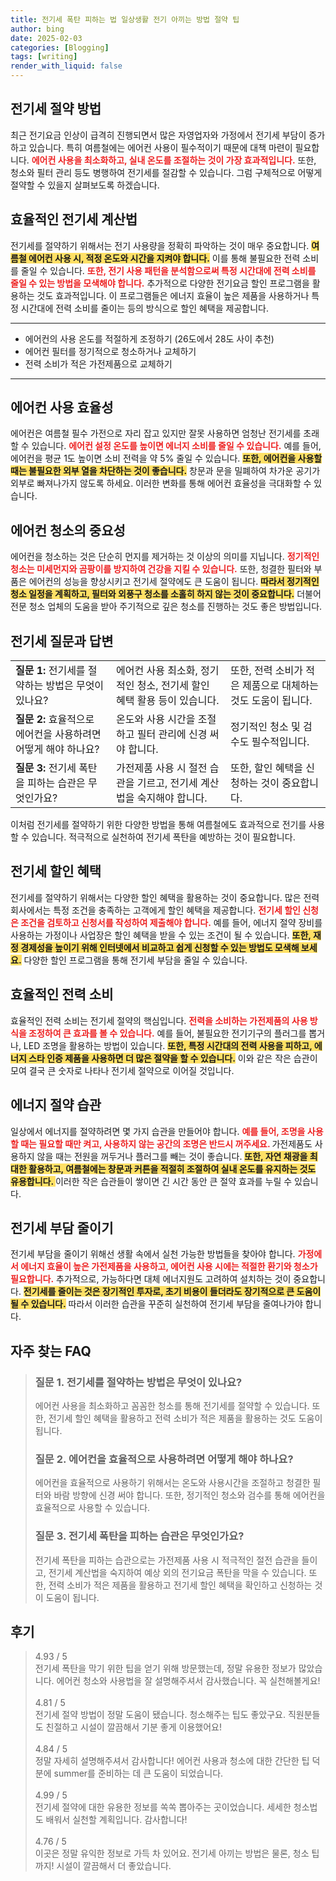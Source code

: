 ```yaml
---
title: 전기세 폭탄 피하는 법 일상생활 전기 아끼는 방법 절약 팁
author: bing
date: 2025-02-03
categories: [Blogging]
tags: [writing]
render_with_liquid: false
---
```



<h2 id='전기세_절약_방법'>전기세 절약 방법</h2>

<p>최근 전기요금 인상이 급격히 진행되면서 많은 자영업자와 가정에서 전기세 부담이 증가하고 있습니다. 특히 여름철에는 에어컨 사용이 필수적이기 때문에 대책 마련이 필요합니다. <b><span style="color: #ee2323;">에어컨 사용을 최소화하고, 실내 온도를 조절하는 것이 가장 효과적입니다.</span></b> 또한, 청소와 필터 관리 등도 병행하여 전기세를 절감할 수 있습니다. 그럼 구체적으로 어떻게 절약할 수 있을지 살펴보도록 하겠습니다.</p>

<h2 id='효율적인_전기세_계산법'>효율적인 전기세 계산법</h2>

<p>전기세를 절약하기 위해서는 전기 사용량을 정확히 파악하는 것이 매우 중요합니다. <b><span style="background-color: #ffe066;">여름철 에어컨 사용 시, 적정 온도와 시간을 지켜야 합니다.</span></b> 이를 통해 불필요한 전력 소비를 줄일 수 있습니다. <b><span style="color: #ee2323;">또한, 전기 사용 패턴을 분석함으로써 특정 시간대에 전력 소비를 줄일 수 있는 방법을 모색해야 합니다.</span></b> 추가적으로 다양한 전기요금 할인 프로그램을 활용하는 것도 효과적입니다. 이 프로그램들은 에너지 효율이 높은 제품을 사용하거나 특정 시간대에 전력 소비를 줄이는 등의 방식으로 할인 혜택을 제공합니다.</p>

<hr />

<ul>
    <li>에어컨의 사용 온도를 적절하게 조정하기 (26도에서 28도 사이 추천)</li>
    <li>에어컨 필터를 정기적으로 청소하거나 교체하기</li>
    <li>전력 소비가 적은 가전제품으로 교체하기</li>
</ul>

<hr />

<h2 id='에어컨_사용_효율성'>에어컨 사용 효율성</h2>

<p>에어컨은 여름철 필수 가전으로 자리 잡고 있지만 잘못 사용하면 엄청난 전기세를 초래할 수 있습니다. <b><span style="color: #ee2323;">에어컨 설정 온도를 높이면 에너지 소비를 줄일 수 있습니다.</span></b> 예를 들어, 에어컨을 평균 1도 높이면 소비 전력을 약 5% 줄일 수 있습니다. <b><span style="background-color: #ffe066;">또한, 에어컨을 사용할 때는 불필요한 외부 열을 차단하는 것이 좋습니다.</span></b> 창문과 문을 밀폐하여 차가운 공기가 외부로 빠져나가지 않도록 하세요. 이러한 변화를 통해 에어컨 효율성을 극대화할 수 있습니다.</p>

<h2 id='에어컨_청소의_중요성'>에어컨 청소의 중요성</h2>

<p>에어컨을 청소하는 것은 단순히 먼지를 제거하는 것 이상의 의미를 지닙니다. <b><span style="color: #ee2323;">정기적인 청소는 미세먼지와 곰팡이를 방지하여 건강을 지킬 수 있습니다.</span></b> 또한, 청결한 필터와 부품은 에어컨의 성능을 향상시키고 전기세 절약에도 큰 도움이 됩니다. <b><span style="background-color: #ffe066;">따라서 정기적인 청소 일정을 계획하고, 필터와 외풍구 청소를 소홀히 하지 않는 것이 중요합니다.</span></b> 더불어 전문 청소 업체의 도움을 받아 주기적으로 깊은 청소를 진행하는 것도 좋은 방법입니다.</p>

<h2 id='전기세_질문과_답변'>전기세 질문과 답변</h2>

<table>
    <tr>
        <td><b>질문 1:</b> 전기세를 절약하는 방법은 무엇이 있나요?</td>
        <td>에어컨 사용 최소화, 정기적인 청소, 전기세 할인 혜택 활용 등이 있습니다.</td>
        <td>또한, 전력 소비가 적은 제품으로 대체하는 것도 도움이 됩니다.</td>
    </tr>
    <tr>
        <td><b>질문 2:</b> 효율적으로 에어컨을 사용하려면 어떻게 해야 하나요?</td>
        <td>온도와 사용 시간을 조절하고 필터 관리에 신경 써야 합니다.</td>
        <td>정기적인 청소 및 검수도 필수적입니다.</td>
    </tr>
    <tr>
        <td><b>질문 3:</b> 전기세 폭탄을 피하는 습관은 무엇인가요?</td>
        <td>가전제품 사용 시 절전 습관을 기르고, 전기세 계산법을 숙지해야 합니다.</td>
        <td>또한, 할인 혜택을 신청하는 것이 중요합니다.</td>
    </tr>
</table>

<p>이처럼 전기세를 절약하기 위한 다양한 방법을 통해 여름철에도 효과적으로 전기를 사용할 수 있습니다. 적극적으로 실천하여 전기세 폭탄을 예방하는 것이 필요합니다.</p>

<h2 id='전기세_할인_혜택'>전기세 할인 혜택</h2>

<p>전기세를 절약하기 위해서는 다양한 할인 혜택을 활용하는 것이 중요합니다. 많은 전력 회사에서는 특정 조건을 충족하는 고객에게 할인 혜택을 제공합니다. <b><span style="color: #ee2323;">전기세 할인 신청은 조건을 검토하고 신청서를 작성하여 제출해야 합니다.</span></b> 예를 들어, 에너지 절약 장비를 사용하는 가정이나 사업장은 할인 혜택을 받을 수 있는 조건이 될 수 있습니다. <b><span style="background-color: #ffe066;">또한, 재정 경제성을 높이기 위해 인터넷에서 비교하고 쉽게 신청할 수 있는 방법도 모색해 보세요.</span></b> 다양한 할인 프로그램을 통해 전기세 부담을 줄일 수 있습니다.</p>

<h2 id='효율적인_전력_소비'>효율적인 전력 소비</h2>

<p>효율적인 전력 소비는 전기세 절약의 핵심입니다. <b><span style="color: #ee2323;">전력을 소비하는 가전제품의 사용 방식을 조정하여 큰 효과를 볼 수 있습니다.</span></b> 예를 들어, 불필요한 전기기구의 플러그를 뽑거나, LED 조명을 활용하는 방법이 있습니다. <b><span style="background-color: #ffe066;">또한, 특정 시간대의 전력 사용을 피하고, 에너지 스타 인증 제품을 사용하면 더 많은 절약을 할 수 있습니다.</span></b> 이와 같은 작은 습관이 모여 결국 큰 숫자로 나타나 전기세 절약으로 이어질 것입니다.</p>

<h2 id='에너지_절약_습관'>에너지 절약 습관</h2>

<p>일상에서 에너지를 절약하려면 몇 가지 습관을 만들어야 합니다. <b><span style="color: #ee2323;">예를 들어, 조명을 사용할 때는 필요할 때만 켜고, 사용하지 않는 공간의 조명은 반드시 꺼주세요. </span></b> 가전제품도 사용하지 않을 때는 전원을 꺼두거나 플러그를 빼는 것이 좋습니다. <b><span style="background-color: #ffe066;">또한, 자연 채광을 최대한 활용하고, 여름철에는 창문과 커튼을 적절히 조절하여 실내 온도를 유지하는 것도 유용합니다. </span></b> 이러한 작은 습관들이 쌓이면 긴 시간 동안 큰 절약 효과를 누릴 수 있습니다.</p>

<h2 id='전기세_부담_줄이기'>전기세 부담 줄이기</h2>

<p>전기세 부담을 줄이기 위해선 생활 속에서 실천 가능한 방법들을 찾아야 합니다. <b><span style="color: #ee2323;">가정에서 에너지 효율이 높은 가전제품을 사용하고, 에어컨 사용 시에는 적절한 환기와 청소가 필요합니다.</span></b> 추가적으로, 가능하다면 대체 에너지원도 고려하여 설치하는 것이 중요합니다. <b><span style="background-color: #ffe066;">전기세를 줄이는 것은 장기적인 투자로, 초기 비용이 들더라도 장기적으로 큰 도움이 될 수 있습니다.</span></b> 따라서 이러한 습관을 꾸준히 실천하여 전기세 부담을 줄여나가야 합니다.</p>


<h2 id='자주_찾는_FAQ'>자주 찾는 FAQ</h2>
<div itemscope="" itemtype="https://schema.org/FAQPage"> 
<blockquote> 
<div itemscope="" itemprop="mainEntity" itemtype="https://schema.org/Question"> 
<h3 itemprop="name">질문 1. 전기세를 절약하는 방법은 무엇이 있나요?</h3> 
<div itemscope="" itemprop="acceptedAnswer" itemtype="https://schema.org/Answer"> 
<span itemprop="text"> 
<p>에어컨 사용을 최소화하고 꼼꼼한 청소를 통해 전기세를 절약할 수 있습니다. 또한, 전기세 할인 혜택을 활용하고 전력 소비가 적은 제품을 활용하는 것도 도움이 됩니다.</p> 
</span> 
</div> 
</div> 

<div itemscope="" itemprop="mainEntity" itemtype="https://schema.org/Question"> 
<h3 itemprop="name">질문 2. 에어컨을 효율적으로 사용하려면 어떻게 해야 하나요?</h3> 
<div itemscope="" itemprop="acceptedAnswer" itemtype="https://schema.org/Answer"> 
<span itemprop="text"> 
<p>에어컨을 효율적으로 사용하기 위해서는 온도와 사용시간을 조절하고 청결한 필터와 바람 방향에 신경 써야 합니다. 또한, 정기적인 청소와 검수를 통해 에어컨을 효율적으로 사용할 수 있습니다.</p> 
</span> 
</div> 
</div> 

<div itemscope="" itemprop="mainEntity" itemtype="https://schema.org/Question"> 
<h3 itemprop="name">질문 3. 전기세 폭탄을 피하는 습관은 무엇인가요?</h3> 
<div itemscope="" itemprop="acceptedAnswer" itemtype="https://schema.org/Answer"> 
<span itemprop="text"> 
<p>전기세 폭탄을 피하는 습관으로는 가전제품 사용 시 적극적인 절전 습관을 들이고, 전기세 계산법을 숙지하여 예상 외의 전기요금 폭탄을 막을 수 있습니다. 또한, 전력 소비가 적은 제품을 활용하고 전기세 할인 혜택을 확인하고 신청하는 것이 도움이 됩니다.</p> 
</span> 
</div> 
</div> 
</blockquote> 
</div>
<h2 id='후기'>후기</h2>
<div itemscope itemtype="https://schema.org/Product">
  <blockquote>
  <div itemprop="review" itemscope itemtype="https://schema.org/Review">
      <div itemprop="reviewRating" itemscope itemtype="https://schema.org/Rating"> <span itemprop="ratingValue">4.93</span> / <span itemprop="bestRating">5</span> </div>
      <span itemprop="reviewBody">전기세 폭탄을 막기 위한 팁을 얻기 위해 방문했는데, 정말 유용한 정보가 많았습니다. 에어컨 청소와 사용법을 잘 설명해주셔서 감사했습니다. 꼭 실천해볼게요!</span>
  </div>
  <br>
  <div itemprop="review" itemscope itemtype="https://schema.org/Review">
      <div itemprop="reviewRating" itemscope itemtype="https://schema.org/Rating"> <span itemprop="ratingValue">4.81</span> / <span itemprop="bestRating">5</span> </div>
      <span itemprop="reviewBody">전기세 절약 방법이 정말 도움이 됐습니다. 청소해주는 팁도 좋았구요. 직원분들도 친절하고 시설이 깔끔해서 기분 좋게 이용했어요!</span>
  </div>
  <br>
  <div itemprop="review" itemscope itemtype="https://schema.org/Review">
      <div itemprop="reviewRating" itemscope itemtype="https://schema.org/Rating"> <span itemprop="ratingValue">4.84</span> / <span itemprop="bestRating">5</span> </div>
      <span itemprop="reviewBody">정말 자세히 설명해주셔서 감사합니다! 에어컨 사용과 청소에 대한 간단한 팁 덕분에 summer를 준비하는 데 큰 도움이 되었습니다.</span>
  </div>
  <br>
  <div itemprop="review" itemscope itemtype="https://schema.org/Review">
      <div itemprop="reviewRating" itemscope itemtype="https://schema.org/Rating"> <span itemprop="ratingValue">4.99</span> / <span itemprop="bestRating">5</span> </div>
      <span itemprop="reviewBody">전기세 절약에 대한 유용한 정보를 쏙쏙 뽑아주는 곳이었습니다. 세세한 청소법도 배워서 실천할 계획입니다. 감사합니다!</span>
  </div>
  <br>
  <div itemprop="review" itemscope itemtype="https://schema.org/Review">
      <div itemprop="reviewRating" itemscope itemtype="https://schema.org/Rating"> <span itemprop="ratingValue">4.76</span> / <span itemprop="bestRating">5</span> </div>
      <span itemprop="reviewBody">이곳은 정말 유익한 정보로 가득 차 있어요. 전기세 아끼는 방법은 물론, 청소 팁까지! 시설이 깔끔해서 더 좋았습니다.</span>
  </div>
  </blockquote>
</div>
